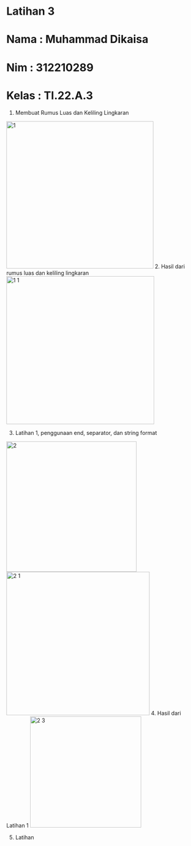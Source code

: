 # Latihan 3

# Nama : Muhammad Dikaisa
# Nim : 312210289
# Kelas : TI.22.A.3

1. Membuat Rumus Luas dan Keliling Lingkaran
<img width="384" alt="1" src="https://user-images.githubusercontent.com/115516378/198272082-86ffcd39-f7d7-4a7a-bb3f-0a06f1ef2bf3.png">
2. Hasil dari rumus luas dan keliling lingkaran
<img width="386" alt="1 1" src="https://user-images.githubusercontent.com/115516378/198272316-40ae4fca-b8a9-4ddf-8e2a-67109d8bd68c.png">

3. Latihan 1, penggunaan end, separator, dan string format
<img width="340" alt="2" src="https://user-images.githubusercontent.com/115516378/198272632-5e7412ee-9683-43b7-a434-514f3333e339.png">
<img width="374" alt="2 1" src="https://user-images.githubusercontent.com/115516378/198272699-5644f880-5561-4658-89c1-5d99de371511.png">
4. Hasil dari Latihan 1
<img width="290" alt="2 3" src="https://user-images.githubusercontent.com/115516378/198272764-625cea13-91ce-406a-abd3-dccf345ed841.png">

5. Latihan
